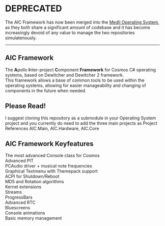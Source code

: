 # DEPRECATED
The AIC Framework has now been merged into the [Medli Operating System](https://www.github.com/Siaranite-Solutions/Medli),
as they both share a significant amount of codebase and it has become increasingly devoid of any value to manage the two repositories simulatenously.

---

## AIC Framework
The **A**pollo **I**nter-project **C**omponent **Framework** for Cosmos C# operating systems, based on Dewitcher and Dewitcher 2 framework.  
This framework allows a base of common tools to be used within the operating systems, allowing for easier manageability and changing of components in the future when needed.   
  
## Please Read!
I suggest cloning this repository as a submodule in your Operating System project and you currently do need to add the three main projects as Project References
AIC.Main, AIC.Hardware, AIC.Core  


## AIC Framework Keyfeatures  
  
The most advanced Console class for Cosmos  
Advanced PIT  
PCAudio driver + musical note frequencies  
Graphical Textmenu with Themepack support  
ACPI for Shutdown/Reboot  
MD5 and Rotation algorithms  
Kernel extensions  
Streams  
ProgressBars  
Advanced RTC  
Bluescreens   
Console animations  
Basic memory management  
